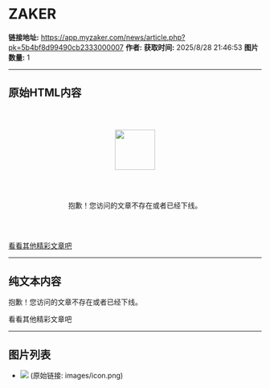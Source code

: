 # ZAKER

**链接地址:** https://app.myzaker.com/news/article.php?pk=5b4bf8d99490cb2333000007
**作者:** 
**获取时间:** 2025/8/28 21:46:53
**图片数量:** 1

---

## 原始HTML内容



<div style="margin:60px; text-align:center;"><img src="./images/image_1.jpg" width="80"></div>
<div style="margin:60px; text-align:center;">抱歉！您访问的文章不存在或者已经下线。</div>

<div>
<div class="dl_btn"><a href="../?f=Normal">看看其他精彩文章吧</a></div>
</div>



---

## 纯文本内容

抱歉！您访问的文章不存在或者已经下线。


看看其他精彩文章吧

---

## 图片列表

- ![](./images/image_1.jpg) (原始链接: images/icon.png)
